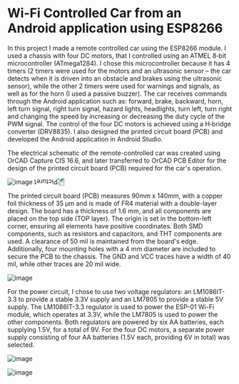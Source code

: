 # Wi-Fi Controlled Car from an Android application using ESP8266

In this project I made a remote controlled car using the ESP8266 module. I used a
chassis with four DC motors, that I controlled using an ATMEL 8‐bit microcontroller
(ATmega1284). I chose this microcontroller because it has 4 timers (2 timers were used for the motors and an ultrasonic sensor – the car detects when it is driven into an obstacle and brakes using the ultrasonic sensor), while the other 2 timers were used for warnings and signals, as well as for the horn (I used a passive buzzer). The car receives commands through the Android application such as:
forward, brake, backward, horn, left turn signal, right turn signal, hazard lights, headlights, turn left, turn right and changing the speed by increasing or decreasing the duty cycle of the PWM signal. The control of the four DC motors is achieved using a H‐bridge converter (DRV8835). I also designed the printed circuit board (PCB) and developed the Android application in Android Studio.

The electrical schematic of the remote-controlled car was created using OrCAD Capture CIS 16.6, and later transferred to OrCAD PCB Editor for the design of the printed circuit board (PCB) required for the car's operation.

![image](https://github.com/user-attachments/assets/c6198bc8-a951-4a00-9405-cc71759a3d86)
<img src="https://github.com/user-attachments/assets/b4aede68-9981-40ed-bf23-e4283e3eec46" alt="Picture1" style="transform: rotate(180deg);">


The printed circuit board (PCB) measures 90mm x 140mm, with a copper foil thickness of 35 µm and is made of FR4 material with a double-layer design. The board has a thickness of 1.6 mm, and all components are placed on the top side (TOP layer). The origin is set in the bottom-left corner, ensuring all elements have positive coordinates. Both SMD components, such as resistors and capacitors, and THT components are used. A clearance of 50 mil is maintained from the board's edge. Additionally, four mounting holes with a 4 mm diameter are included to secure the PCB to the chassis. The GND and VCC traces have a width of 40 mil, while other traces are 20 mil wide.

![image](https://github.com/user-attachments/assets/0edf45a7-08bf-46fc-956f-143aeaba3691)

For the power circuit, I chose to use two voltage regulators: an LM1086IT-3.3 to provide a stable 3.3V supply and an LM7805 to provide a stable 5V supply. The LM1086IT-3.3 regulator is used to power the ESP-01 Wi-Fi module, which operates at 3.3V, while the LM7805 is used to power the other components. Both regulators are powered by six AA batteries, each supplying 1.5V, for a total of 9V. For the four DC motors, a separate power supply consisting of four AA batteries (1.5V each, providing 6V in total) was selected.

![image](https://github.com/user-attachments/assets/47839563-4c5d-4601-96b9-67567f62ec55)


![image](https://github.com/user-attachments/assets/235e1265-170d-46ce-a999-303ad1a066df)
